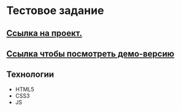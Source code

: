 # Тестовое задание

## [Ссылка на проект.](https://www.figma.com/file/2lGR8z3lCbYXpYUy8IpzUE/Untitled?type=design&node-id=1-1272&mode=design&t=caeMGSMJO6Z9dYVB-0)

## [Ссылка чтобы посмотреть демо-версию](https://dmitriy9427.github.io/tz-vng/)

## Технологии

- HTML5
- CSS3
- JS
